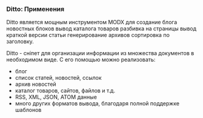 
<meta http-equiv="Content-Type" content="text/html; charset=utf-8">
<h3>Ditto: Применения </h3> 
Ditto является мощным инструментом MODX для создание блога новостных блоков вывод каталога товаров разбивка на страницы вывод краткой версии статьи генерирование архивов сортировка по заголовку.	
<br>
<p>Ditto - сніпет для организации информации из множества документов в необходимом виде. С его помощью можно реализовать:</p>
<ul>
	<li>блог</li>
	<li>список статей, новостей, ссылок</li>
	<li>архив новостей</li>
	<li>каталог товаров, сайтов, файлов и т.д.</li>
	<li>RSS, XML, JSON, ATOM данные</li>
	<li>много других форматов вывода, благодаря полной поддержке шаблонов</li>
</ul>